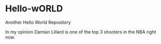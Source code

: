 # Hello-wORLD
Another Hello World Repository

In my opinion Damian Lillard is one of the top 3 shooters in the NBA right now.
